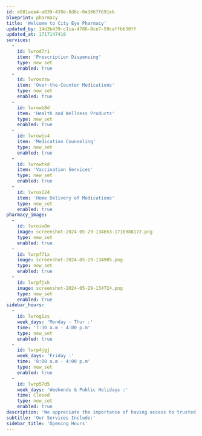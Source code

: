 ```yaml
---
id: e881aea4-a039-439e-8d6c-0e3867f691eb
blueprint: pharmacy
title: 'Welcome to City Eye Pharmacy'
updated_by: 14d3b439-c1ca-4786-8ce7-59caffb630ff
updated_at: 1717147410
services:
  -
    id: lwrod7r1
    item: 'Prescription Dispensing'
    type: new_set
    enabled: true
  -
    id: lwrovzzw
    item: 'Over-the-Counter Medications'
    type: new_set
    enabled: true
  -
    id: lwrowb8d
    item: 'Health and Wellness Products'
    type: new_set
    enabled: true
  -
    id: lwrowjs4
    item: 'Medication Counseling'
    type: new_set
    enabled: true
  -
    id: lwrowtkd
    item: 'Vaccination Services'
    type: new_set
    enabled: true
  -
    id: lwrox124
    item: 'Home Delivery of Medications'
    type: new_set
    enabled: true
pharmacy_image:
  -
    id: lwroiw8m
    image: screenshot-2024-05-29-134653-1716988172.png
    type: new_set
    enabled: true
  -
    id: lwrpf71x
    image: screenshot-2024-05-29-134905.png
    type: new_set
    enabled: true
  -
    id: lwrpfjxk
    image: screenshot-2024-05-29-134724.png
    type: new_set
    enabled: true
sidebar_hours:
  -
    id: lwrog1zs
    week_days: 'Monday - Thur :'
    time: '7:30 a.m - 4:00 p.m'
    type: new_set
    enabled: true
  -
    id: lwrp4jgj
    week_days: 'Friday :'
    time: '8:00 a.m - 4:00 p.m'
    type: new_set
    enabled: true
  -
    id: lwrp57d5
    week_days: 'Weekends & Public Holidays :'
    time: Closed
    type: new_set
    enabled: true
description: 'We appreciate the importance of having access to trusted and convenient pharmacy services. It is for this reason that we have a full-fledged pharmacy strategically located within our City Eye Hospital premises. Our Pharmacy is well-stocked with the highest quality pharmaceuticals sourced solely from approved suppliers and manufacturers. We guarantee the utmost safety and efficacy while catering to the varied medication needs of those who walk through our doors. When you visit our Pharmacy, expect to be served by professional, friendly and highly trained staff, committed to helping you find the medications you need to achieve the best possible outcomes for your eye health.'
subtitle: 'Our Services Include:'
sidebar_title: 'Opening Hours'
---
```

